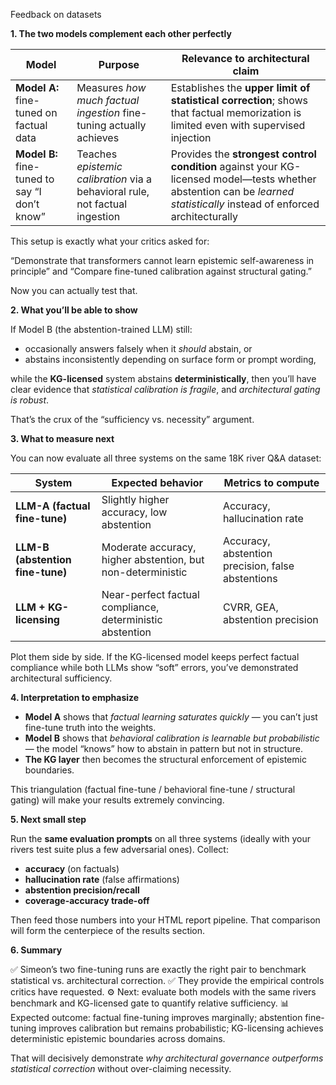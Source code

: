 Feedback on datasets

**1. The two models complement each other perfectly**

| **Model** | **Purpose** | **Relevance to architectural claim** |
| --- | --- | --- |
| **Model A:** fine-tuned on factual data | Measures *how much factual ingestion* fine-tuning actually achieves | Establishes the **upper limit of statistical correction**; shows that factual memorization is limited even with supervised injection |
| **Model B:** fine-tuned to say “I don’t know” | Teaches *epistemic calibration* via a behavioral rule, not factual ingestion | Provides the **strongest control condition** against your KG-licensed model—tests whether abstention can be *learned statistically* instead of enforced architecturally |

This setup is exactly what your critics asked for:

“Demonstrate that transformers cannot learn epistemic self-awareness in principle”
and
“Compare fine-tuned calibration against structural gating.”

Now you can actually test that.

**2. What you’ll be able to show**

If Model B (the abstention-trained LLM) still:

* occasionally answers falsely when it *should* abstain, or
* abstains inconsistently depending on surface form or prompt wording,

while the **KG-licensed** system abstains **deterministically**,
then you’ll have clear evidence that *statistical calibration is fragile*, and *architectural gating is robust*.

That’s the crux of the “sufficiency vs. necessity” argument.

**3. What to measure next**

You can now evaluate all three systems on the same 18K river Q&A dataset:

| **System** | **Expected behavior** | **Metrics to compute** |
| --- | --- | --- |
| **LLM-A (factual fine-tune)** | Slightly higher accuracy, low abstention | Accuracy, hallucination rate |
| **LLM-B (abstention fine-tune)** | Moderate accuracy, higher abstention, but non-deterministic | Accuracy, abstention precision, false abstentions |
| **LLM + KG-licensing** | Near-perfect factual compliance, deterministic abstention | CVRR, GEA, abstention precision |

Plot them side by side.
If the KG-licensed model keeps perfect factual compliance while both LLMs show “soft” errors, you’ve demonstrated architectural sufficiency.

**4. Interpretation to emphasize**

* **Model A** shows that *factual learning saturates quickly* — you can’t just fine-tune truth into the weights.
* **Model B** shows that *behavioral calibration is learnable but probabilistic* — the model “knows” how to abstain in pattern but not in structure.
* **The KG layer** then becomes the structural enforcement of epistemic boundaries.

This triangulation (factual fine-tune / behavioral fine-tune / structural gating) will make your results extremely convincing.

**5. Next small step**

Run the **same evaluation prompts** on all three systems (ideally with your rivers test suite plus a few adversarial ones).
Collect:

* **accuracy** (on factuals)
* **hallucination rate** (false affirmations)
* **abstention precision/recall**
* **coverage-accuracy trade-off**

Then feed those numbers into your HTML report pipeline. That comparison will form the centerpiece of the results section.

**6. Summary**

✅ Simeon’s two fine-tuning runs are exactly the right pair to benchmark statistical vs. architectural correction.
✅ They provide the empirical controls critics have requested.
⚙️ Next: evaluate both models with the same rivers benchmark and KG-licensed gate to quantify relative sufficiency.
📊 Expected outcome: factual fine-tuning improves marginally; abstention fine-tuning improves calibration but remains probabilistic; KG-licensing achieves deterministic epistemic boundaries across domains.

That will decisively demonstrate *why architectural governance outperforms statistical correction* without over-claiming necessity.